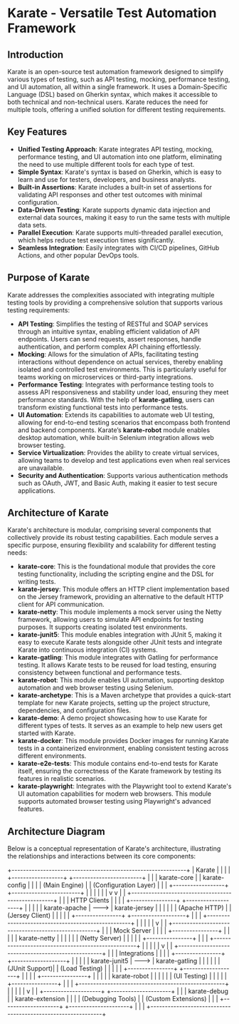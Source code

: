 # Karate - Versatile Test Automation Framework

## Introduction

Karate is an open-source test automation framework designed to simplify various types of testing, such as API testing, mocking, performance testing, and UI automation, all within a single framework. It uses a Domain-Specific Language (DSL) based on Gherkin syntax, which makes it accessible to both technical and non-technical users. Karate reduces the need for multiple tools, offering a unified solution for different testing requirements.

## Key Features

- **Unified Testing Approach**: Karate integrates API testing, mocking, performance testing, and UI automation into one platform, eliminating the need to use multiple different tools for each type of test.
- **Simple Syntax**: Karate's syntax is based on Gherkin, which is easy to learn and use for testers, developers, and business analysts.
- **Built-in Assertions**: Karate includes a built-in set of assertions for validating API responses and other test outcomes with minimal configuration.
- **Data-Driven Testing**: Karate supports dynamic data injection and external data sources, making it easy to run the same tests with multiple data sets.
- **Parallel Execution**: Karate supports multi-threaded parallel execution, which helps reduce test execution times significantly.
- **Seamless Integration**: Easily integrates with CI/CD pipelines, GitHub Actions, and other popular DevOps tools.

## Purpose of Karate

Karate addresses the complexities associated with integrating multiple testing tools by providing a comprehensive solution that supports various testing requirements:

- **API Testing**: Simplifies the testing of RESTful and SOAP services through an intuitive syntax, enabling efficient validation of API endpoints. Users can send requests, assert responses, handle authentication, and perform complex API chaining effortlessly.
- **Mocking**: Allows for the simulation of APIs, facilitating testing interactions without dependence on actual services, thereby enabling isolated and controlled test environments. This is particularly useful for teams working on microservices or third-party integrations.
- **Performance Testing**: Integrates with performance testing tools to assess API responsiveness and stability under load, ensuring they meet performance standards. With the help of **karate-gatling**, users can transform existing functional tests into performance tests.
- **UI Automation**: Extends its capabilities to automate web UI testing, allowing for end-to-end testing scenarios that encompass both frontend and backend components. Karate’s **karate-robot** module enables desktop automation, while built-in Selenium integration allows web browser testing.
- **Service Virtualization**: Provides the ability to create virtual services, allowing teams to develop and test applications even when real services are unavailable.
- **Security and Authentication**: Supports various authentication methods such as OAuth, JWT, and Basic Auth, making it easier to test secure applications.

## Architecture of Karate

Karate's architecture is modular, comprising several components that collectively provide its robust testing capabilities. Each module serves a specific purpose, ensuring flexibility and scalability for different testing needs:

- **karate-core**: This is the foundational module that provides the core testing functionality, including the scripting engine and the DSL for writing tests.
- **karate-jersey**: This module offers an HTTP client implementation based on the Jersey framework, providing an alternative to the default HTTP client for API communication.
- **karate-netty**: This module implements a mock server using the Netty framework, allowing users to simulate API endpoints for testing purposes. It supports creating isolated test environments.
- **karate-junit5**: This module enables integration with JUnit 5, making it easy to execute Karate tests alongside other JUnit tests and integrate Karate into continuous integration (CI) systems.
- **karate-gatling**: This module integrates with Gatling for performance testing. It allows Karate tests to be reused for load testing, ensuring consistency between functional and performance tests.
- **karate-robot**: This module enables UI automation, supporting desktop automation and web browser testing using Selenium.
- **karate-archetype**: This is a Maven archetype that provides a quick-start template for new Karate projects, setting up the project structure, dependencies, and configuration files.
- **karate-demo**: A demo project showcasing how to use Karate for different types of tests. It serves as an example to help new users get started with Karate.
- **karate-docker**: This module provides Docker images for running Karate tests in a containerized environment, enabling consistent testing across different environments.
- **karate-e2e-tests**: This module contains end-to-end tests for Karate itself, ensuring the correctness of the Karate framework by testing its features in realistic scenarios.
- **karate-playwright**: Integrates with the Playwright tool to extend Karate's UI automation capabilities for modern web browsers. This module supports automated browser testing using Playwright's advanced features.

## Architecture Diagram

Below is a conceptual representation of Karate's architecture, illustrating the relationships and interactions between its core components:

+-------------------------------------------------------------+
|                          Karate                             |
|                                                             |
|   +------------------+      +------------------------+      |
|   | karate-core      |      | karate-config          |      |
|   | (Main Engine)    |      | (Configuration Layer)  |      |
|   +------------------+      +------------------------+      |
|            |                          |                     |
|            v                          v                     |
|   +---------------------------------------------------+     |
|   |                  HTTP Clients                     |     |
|   |  +----------------+      +-------------------+    |     |
|   |  | karate-apache  | ---> | karate-jersey     |    |     |
|   |  | (Apache HTTP)  |      | (Jersey Client)   |    |     |
|   |  +----------------+      +-------------------+    |     |
|   +---------------------------------------------------+     |
|            |                                                |
|            v                                                |
|   +---------------------------------------------------+     |
|   |                  Mock Server                      |     |
|   |  +----------------+                               |     |
|   |  | karate-netty   |                               |     |
|   |  | (Netty Server) |                               |     |
|   |  +----------------+                               |     |
|   +---------------------------------------------------+     |
|            |                                                |
|            v                                                |
|   +---------------------------------------------------+     |
|   |                  Integrations                     |     |
|   |  +----------------+      +-------------------+    |     |
|   |  | karate-junit5  | ---> | karate-gatling    |    |     |
|   |  | (JUnit Support)|      | (Load Testing)    |    |     |
|   |  +----------------+      +-------------------+    |     |
|   |  +----------------+                               |     |
|   |  | karate-robot   |                               |     |
|   |  | (UI Testing)   |                               |     |
|   |  +----------------+                               |     |
|   +---------------------------------------------------+     |
|            |                                                |
|            v                                                |
|   +--------------------+      +---------------------+       |
|   | karate-debug       |      | karate-extension    |       |
|   | (Debugging Tools)  |      | (Custom Extensions) |       |
|   +--------------------+      +---------------------+       |
|                                                             |
+-------------------------------------------------------------+







